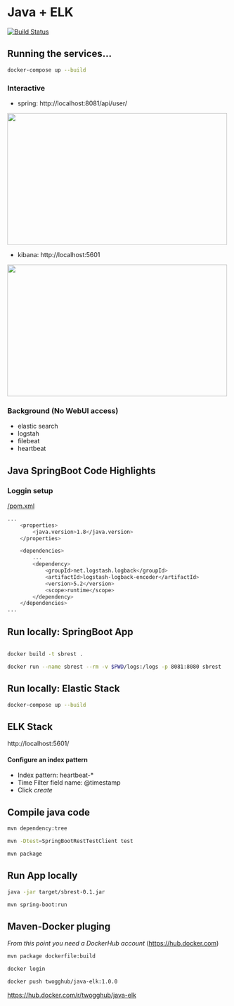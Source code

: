 # Java + ELK 

[![Build Status](https://cloud.drone.io/api/badges/twogg-git/java-elk/status.svg)](https://cloud.drone.io/twogg-git/java-elk)

## Running the services...

```sh
docker-compose up --build
````

### Interactive
- spring: http://localhost:8081/api/user/   
<img height="300" width="500" src="https://raw.githubusercontent.com/twogg-git/talks/master/resources/elk_repo/elk_sbrest.png">

- kibana: http://localhost:5601   
<img height="300" width="500" src="https://raw.githubusercontent.com/twogg-git/talks/master/resources/elk_repo/elk_kibana.png">

### Background (No WebUI access)
- elastic search 
- logstah
- filebeat
- heartbeat



## Java SpringBoot Code Highlights  

### Loggin setup
[/pom.xml](https://github.com/twogg-git/java-elk/blob/master/pom.xml)
```sh
...
	<properties>
		<java.version>1.8</java.version>
	</properties>

	<dependencies>
        ...
		<dependency>
            <groupId>net.logstash.logback</groupId>
            <artifactId>logstash-logback-encoder</artifactId>
            <version>5.2</version>
            <scope>runtime</scope>
        </dependency>
	</dependencies>
...
```





## Run locally: SpringBoot App

```sh

docker build -t sbrest .

docker run --name sbrest --rm -v $PWD/logs:/logs -p 8081:8080 sbrest
```

## Run locally: Elastic Stack 

```sh
docker-compose up --build
```

## ELK Stack 

http://localhost:5601/

#### Configure an index pattern
- Index pattern: heartbeat-*    
- Time Filter field name: @timestamp  
- Click *create*

## Compile java code

```sh
mvn dependency:tree

mvn -Dtest=SpringBootRestTestClient test

mvn package
```

## Run App locally

```sh
java -jar target/sbrest-0.1.jar

mvn spring-boot:run
```

## Maven-Docker pluging  

*From this point you need a DockerHub account* (https://hub.docker.com)

```sh
mvn package dockerfile:build

docker login

docker push twogghub/java-elk:1.0.0
```

https://hub.docker.com/r/twogghub/java-elk




